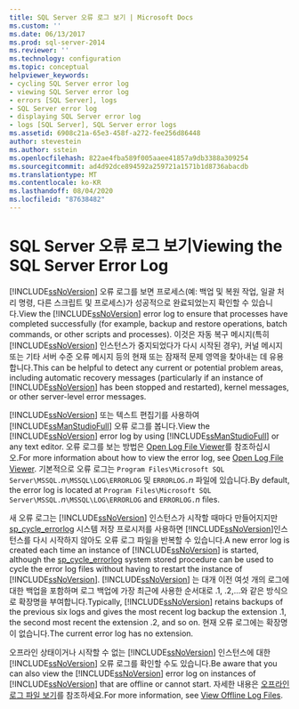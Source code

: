 ```yaml
---
title: SQL Server 오류 로그 보기 | Microsoft Docs
ms.custom: ''
ms.date: 06/13/2017
ms.prod: sql-server-2014
ms.reviewer: ''
ms.technology: configuration
ms.topic: conceptual
helpviewer_keywords:
- cycling SQL Server error log
- viewing SQL Server error log
- errors [SQL Server], logs
- SQL Server error log
- displaying SQL Server error log
- logs [SQL Server], SQL Server error logs
ms.assetid: 6908c21a-65e3-458f-a272-fee256d86448
author: stevestein
ms.author: sstein
ms.openlocfilehash: 822ae4fba589f005aaee41857a9db3388a309254
ms.sourcegitcommit: ad4d92dce894592a259721a1571b1d8736abacdb
ms.translationtype: MT
ms.contentlocale: ko-KR
ms.lasthandoff: 08/04/2020
ms.locfileid: "87638482"
---
```

# <a name="viewing-the-sql-server-error-log"></a><span data-ttu-id="50dfe-102">SQL Server 오류 로그 보기</span><span class="sxs-lookup"><span data-stu-id="50dfe-102">Viewing the SQL Server Error Log</span></span>
  <span data-ttu-id="50dfe-103">[!INCLUDE[ssNoVersion](../../includes/ssnoversion-md.md)] 오류 로그를 보면 프로세스(예: 백업 및 복원 작업, 일괄 처리 명령, 다른 스크립트 및 프로세스)가 성공적으로 완료되었는지 확인할 수 있습니다.</span><span class="sxs-lookup"><span data-stu-id="50dfe-103">View the [!INCLUDE[ssNoVersion](../../includes/ssnoversion-md.md)] error log to ensure that processes have completed successfully (for example, backup and restore operations, batch commands, or other scripts and processes).</span></span> <span data-ttu-id="50dfe-104">이것은 자동 복구 메시지(특히 [!INCLUDE[ssNoVersion](../../includes/ssnoversion-md.md)] 인스턴스가 중지되었다가 다시 시작된 경우), 커널 메시지 또는 기타 서버 수준 오류 메시지 등의 현재 또는 잠재적 문제 영역을 찾아내는 데 유용합니다.</span><span class="sxs-lookup"><span data-stu-id="50dfe-104">This can be helpful to detect any current or potential problem areas, including automatic recovery messages (particularly if an instance of [!INCLUDE[ssNoVersion](../../includes/ssnoversion-md.md)] has been stopped and restarted), kernel messages, or other server-level error messages.</span></span>  
  
 <span data-ttu-id="50dfe-105">[!INCLUDE[ssNoVersion](../../includes/ssnoversion-md.md)] 또는 텍스트 편집기를 사용하여 [!INCLUDE[ssManStudioFull](../../includes/ssmanstudiofull-md.md)] 오류 로그를 봅니다.</span><span class="sxs-lookup"><span data-stu-id="50dfe-105">View the [!INCLUDE[ssNoVersion](../../includes/ssnoversion-md.md)] error log by using [!INCLUDE[ssManStudioFull](../../includes/ssmanstudiofull-md.md)] or any text editor.</span></span> <span data-ttu-id="50dfe-106">오류 로그를 보는 방법은 [Open Log File Viewer](../../relational-databases/logs/log-file-viewer.md)를 참조하십시오.</span><span class="sxs-lookup"><span data-stu-id="50dfe-106">For more information about how to view the error log, see [Open Log File Viewer](../../relational-databases/logs/log-file-viewer.md).</span></span> <span data-ttu-id="50dfe-107">기본적으로 오류 로그는 `Program Files\Microsoft SQL Server\MSSQL.`*n*`\MSSQL\LOG\ERRORLOG` 및 `ERRORLOG.`*n* 파일에 있습니다.</span><span class="sxs-lookup"><span data-stu-id="50dfe-107">By default, the error log is located at `Program Files\Microsoft SQL Server\MSSQL.`*n*`\MSSQL\LOG\ERRORLOG` and `ERRORLOG.`*n* files.</span></span>  
  
 <span data-ttu-id="50dfe-108">새 오류 로그는 [!INCLUDE[ssNoVersion](../../includes/ssnoversion-md.md)] 인스턴스가 시작할 때마다 만들어지지만 [sp_cycle_errorlog](/sql/relational-databases/system-stored-procedures/sp-cycle-errorlog-transact-sql) 시스템 저장 프로시저를 사용하면 [!INCLUDE[ssNoVersion](../../includes/ssnoversion-md.md)]인스턴스를 다시 시작하지 않아도 오류 로그 파일을 반복할 수 있습니다.</span><span class="sxs-lookup"><span data-stu-id="50dfe-108">A new error log is created each time an instance of [!INCLUDE[ssNoVersion](../../includes/ssnoversion-md.md)] is started, although the [sp_cycle_errorlog](/sql/relational-databases/system-stored-procedures/sp-cycle-errorlog-transact-sql) system stored procedure can be used to cycle the error log files without having to restart the instance of [!INCLUDE[ssNoVersion](../../includes/ssnoversion-md.md)].</span></span> <span data-ttu-id="50dfe-109">[!INCLUDE[ssNoVersion](../../includes/ssnoversion-md.md)] 는 대개 이전 여섯 개의 로그에 대한 백업을 포함하며 로그 백업에 가장 최근에 사용한 순서대로 .1, .2,…와 같은 방식으로 확장명을 부여합니다.</span><span class="sxs-lookup"><span data-stu-id="50dfe-109">Typically, [!INCLUDE[ssNoVersion](../../includes/ssnoversion-md.md)] retains backups of the previous six logs and gives the most recent log backup the extension .1, the second most recent the extension .2, and so on.</span></span> <span data-ttu-id="50dfe-110">현재 오류 로그에는 확장명이 없습니다.</span><span class="sxs-lookup"><span data-stu-id="50dfe-110">The current error log has no extension.</span></span>  
  
 <span data-ttu-id="50dfe-111">오프라인 상태이거나 시작할 수 없는 [!INCLUDE[ssNoVersion](../../includes/ssnoversion-md.md)] 인스턴스에 대한 [!INCLUDE[ssNoVersion](../../includes/ssnoversion-md.md)] 오류 로그를 확인할 수도 있습니다.</span><span class="sxs-lookup"><span data-stu-id="50dfe-111">Be aware that you can also view the [!INCLUDE[ssNoVersion](../../includes/ssnoversion-md.md)] error log on instances of [!INCLUDE[ssNoVersion](../../includes/ssnoversion-md.md)] that are offline or cannot start.</span></span> <span data-ttu-id="50dfe-112">자세한 내용은 [오프라인 로그 파일 보기](../../relational-databases/logs/view-offline-log-files.md)를 참조하세요.</span><span class="sxs-lookup"><span data-stu-id="50dfe-112">For more information, see [View Offline Log Files](../../relational-databases/logs/view-offline-log-files.md).</span></span>  
  
  
